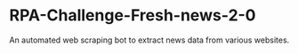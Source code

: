 # RPA-Challenge-Fresh-news-2-0
An automated web scraping bot to extract news data from various websites.
